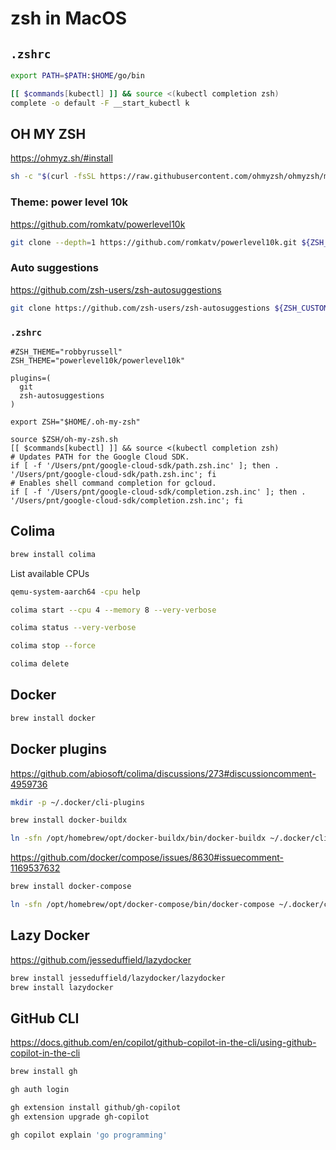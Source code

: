 # zsh in MacOS

## `.zshrc`

```zsh
export PATH=$PATH:$HOME/go/bin

[[ $commands[kubectl] ]] && source <(kubectl completion zsh)
complete -o default -F __start_kubectl k
```

## OH MY ZSH

https://ohmyz.sh/#install

```sh
sh -c "$(curl -fsSL https://raw.githubusercontent.com/ohmyzsh/ohmyzsh/master/tools/install.sh)"
```

### Theme: power level 10k

https://github.com/romkatv/powerlevel10k

```sh
git clone --depth=1 https://github.com/romkatv/powerlevel10k.git ${ZSH_CUSTOM:-$HOME/.oh-my-zsh/custom}/themes/powerlevel10k
```

### Auto suggestions

https://github.com/zsh-users/zsh-autosuggestions

```sh
git clone https://github.com/zsh-users/zsh-autosuggestions ${ZSH_CUSTOM:-~/.oh-my-zsh/custom}/plugins/zsh-autosuggestions
```

### `.zshrc`

```shell
#ZSH_THEME="robbyrussell"
ZSH_THEME="powerlevel10k/powerlevel10k"

plugins=( 
  git
  zsh-autosuggestions
)

export ZSH="$HOME/.oh-my-zsh"

source $ZSH/oh-my-zsh.sh
[[ $commands[kubectl] ]] && source <(kubectl completion zsh)
# Updates PATH for the Google Cloud SDK.
if [ -f '/Users/pnt/google-cloud-sdk/path.zsh.inc' ]; then . '/Users/pnt/google-cloud-sdk/path.zsh.inc'; fi
# Enables shell command completion for gcloud.
if [ -f '/Users/pnt/google-cloud-sdk/completion.zsh.inc' ]; then . '/Users/pnt/google-cloud-sdk/completion.zsh.inc'; fi
```

## Colima

```sh
brew install colima
```

List available CPUs
```sh
qemu-system-aarch64 -cpu help
```

```sh
colima start --cpu 4 --memory 8 --very-verbose
```

```sh
colima status --very-verbose
```

```sh
colima stop --force
```

```sh
colima delete
```

## Docker

```sh
brew install docker
```

## Docker plugins

https://github.com/abiosoft/colima/discussions/273#discussioncomment-4959736

```sh
mkdir -p ~/.docker/cli-plugins
```

```sh
brew install docker-buildx
```

```sh
ln -sfn /opt/homebrew/opt/docker-buildx/bin/docker-buildx ~/.docker/cli-plugins/docker-buildx
```

https://github.com/docker/compose/issues/8630#issuecomment-1169537632

```sh
brew install docker-compose
```

```sh
ln -sfn /opt/homebrew/opt/docker-compose/bin/docker-compose ~/.docker/cli-plugins/docker-compose
```

## Lazy Docker

https://github.com/jesseduffield/lazydocker

```sh
brew install jesseduffield/lazydocker/lazydocker
brew install lazydocker
```

## GitHub CLI

https://docs.github.com/en/copilot/github-copilot-in-the-cli/using-github-copilot-in-the-cli

```sh
brew install gh
```

```sh
gh auth login
```

```sh
gh extension install github/gh-copilot
gh extension upgrade gh-copilot
```

```sh
gh copilot explain 'go programming'
```

